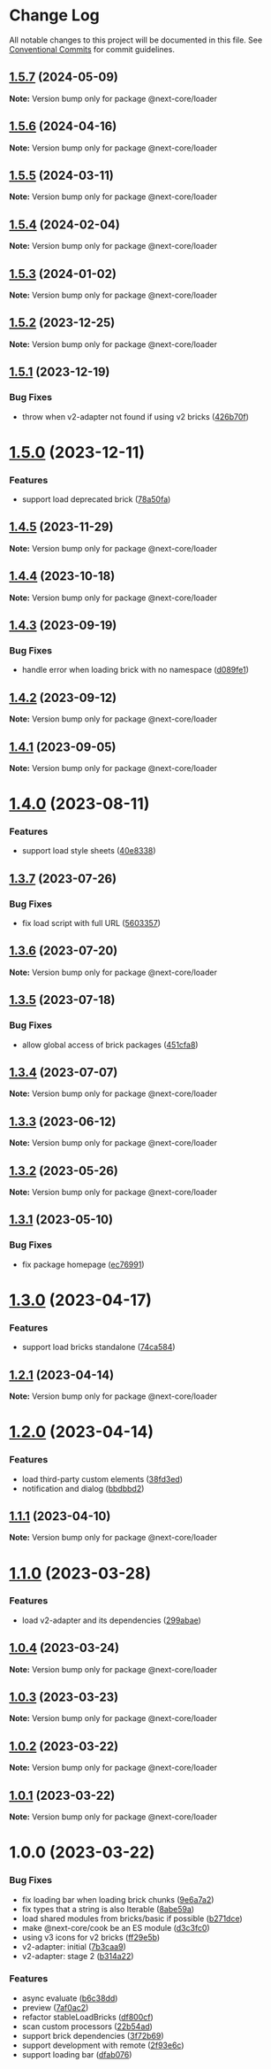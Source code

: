 # Change Log

All notable changes to this project will be documented in this file.
See [Conventional Commits](https://conventionalcommits.org) for commit guidelines.

## [1.5.7](https://github.com/easyops-cn/next-core/compare/@next-core/loader@1.5.6...@next-core/loader@1.5.7) (2024-05-09)

**Note:** Version bump only for package @next-core/loader





## [1.5.6](https://github.com/easyops-cn/next-core/compare/@next-core/loader@1.5.5...@next-core/loader@1.5.6) (2024-04-16)

**Note:** Version bump only for package @next-core/loader





## [1.5.5](https://github.com/easyops-cn/next-core/compare/@next-core/loader@1.5.4...@next-core/loader@1.5.5) (2024-03-11)

**Note:** Version bump only for package @next-core/loader





## [1.5.4](https://github.com/easyops-cn/next-core/compare/@next-core/loader@1.5.3...@next-core/loader@1.5.4) (2024-02-04)

**Note:** Version bump only for package @next-core/loader





## [1.5.3](https://github.com/easyops-cn/next-core/compare/@next-core/loader@1.5.2...@next-core/loader@1.5.3) (2024-01-02)

**Note:** Version bump only for package @next-core/loader





## [1.5.2](https://github.com/easyops-cn/next-core/compare/@next-core/loader@1.5.1...@next-core/loader@1.5.2) (2023-12-25)

**Note:** Version bump only for package @next-core/loader





## [1.5.1](https://github.com/easyops-cn/next-core/compare/@next-core/loader@1.5.0...@next-core/loader@1.5.1) (2023-12-19)


### Bug Fixes

* throw when v2-adapter not found if using v2 bricks ([426b70f](https://github.com/easyops-cn/next-core/commit/426b70f21146dc92bcf49cfd74557b32789d8e78))





# [1.5.0](https://github.com/easyops-cn/next-core/compare/@next-core/loader@1.4.5...@next-core/loader@1.5.0) (2023-12-11)


### Features

* support load deprecated brick ([78a50fa](https://github.com/easyops-cn/next-core/commit/78a50fa8bc695f0bd45199ee5e1a3103037419b4))





## [1.4.5](https://github.com/easyops-cn/next-core/compare/@next-core/loader@1.4.4...@next-core/loader@1.4.5) (2023-11-29)

**Note:** Version bump only for package @next-core/loader





## [1.4.4](https://github.com/easyops-cn/next-core/compare/@next-core/loader@1.4.3...@next-core/loader@1.4.4) (2023-10-18)

**Note:** Version bump only for package @next-core/loader





## [1.4.3](https://github.com/easyops-cn/next-core/compare/@next-core/loader@1.4.2...@next-core/loader@1.4.3) (2023-09-19)


### Bug Fixes

* handle error when loading brick with no namespace ([d089fe1](https://github.com/easyops-cn/next-core/commit/d089fe10d69bdb7f8474108c9ad13157f1d1e892))





## [1.4.2](https://github.com/easyops-cn/next-core/compare/@next-core/loader@1.4.1...@next-core/loader@1.4.2) (2023-09-12)

**Note:** Version bump only for package @next-core/loader





## [1.4.1](https://github.com/easyops-cn/next-core/compare/@next-core/loader@1.4.0...@next-core/loader@1.4.1) (2023-09-05)

**Note:** Version bump only for package @next-core/loader





# [1.4.0](https://github.com/easyops-cn/next-core/compare/@next-core/loader@1.3.7...@next-core/loader@1.4.0) (2023-08-11)


### Features

* support load style sheets ([40e8338](https://github.com/easyops-cn/next-core/commit/40e8338840cb63482dd58e22f01de13c5ecdbced))





## [1.3.7](https://github.com/easyops-cn/next-core/compare/@next-core/loader@1.3.6...@next-core/loader@1.3.7) (2023-07-26)


### Bug Fixes

* fix load script with full URL ([5603357](https://github.com/easyops-cn/next-core/commit/56033573306009e4c39a947426518092a5a27401))





## [1.3.6](https://github.com/easyops-cn/next-core/compare/@next-core/loader@1.3.5...@next-core/loader@1.3.6) (2023-07-20)

**Note:** Version bump only for package @next-core/loader





## [1.3.5](https://github.com/easyops-cn/next-core/compare/@next-core/loader@1.3.4...@next-core/loader@1.3.5) (2023-07-18)


### Bug Fixes

* allow global access of brick packages ([451cfa8](https://github.com/easyops-cn/next-core/commit/451cfa877e51df8c11408937a4ecc2e5e452d0bd))





## [1.3.4](https://github.com/easyops-cn/next-core/compare/@next-core/loader@1.3.3...@next-core/loader@1.3.4) (2023-07-07)

**Note:** Version bump only for package @next-core/loader





## [1.3.3](https://github.com/easyops-cn/next-core/compare/@next-core/loader@1.3.2...@next-core/loader@1.3.3) (2023-06-12)

**Note:** Version bump only for package @next-core/loader





## [1.3.2](https://github.com/easyops-cn/next-core/compare/@next-core/loader@1.3.1...@next-core/loader@1.3.2) (2023-05-26)

**Note:** Version bump only for package @next-core/loader





## [1.3.1](https://github.com/easyops-cn/next-core/compare/@next-core/loader@1.3.0...@next-core/loader@1.3.1) (2023-05-10)


### Bug Fixes

* fix package homepage ([ec76991](https://github.com/easyops-cn/next-core/commit/ec76991f1b55bebbced980f43e788070e6d4f2f7))





# [1.3.0](https://github.com/easyops-cn/next-core/compare/@next-core/loader@1.2.1...@next-core/loader@1.3.0) (2023-04-17)


### Features

* support load bricks standalone ([74ca584](https://github.com/easyops-cn/next-core/commit/74ca584867ee26c7a67817bb09bc591d270af5e8))





## [1.2.1](https://github.com/easyops-cn/next-core/compare/@next-core/loader@1.2.0...@next-core/loader@1.2.1) (2023-04-14)

**Note:** Version bump only for package @next-core/loader





# [1.2.0](https://github.com/easyops-cn/next-core/compare/@next-core/loader@1.1.1...@next-core/loader@1.2.0) (2023-04-14)


### Features

* load third-party custom elements ([38fd3ed](https://github.com/easyops-cn/next-core/commit/38fd3ed323e5f53c4b1d7574c795e8925b134840))
* notification and dialog ([bbdbbd2](https://github.com/easyops-cn/next-core/commit/bbdbbd2169f8c16721a5ce8182707f8cd31aff1d))





## [1.1.1](https://github.com/easyops-cn/next-core/compare/@next-core/loader@1.1.0...@next-core/loader@1.1.1) (2023-04-10)

**Note:** Version bump only for package @next-core/loader





# [1.1.0](https://github.com/easyops-cn/next-core/compare/@next-core/loader@1.0.4...@next-core/loader@1.1.0) (2023-03-28)

### Features

- load v2-adapter and its dependencies ([299abae](https://github.com/easyops-cn/next-core/commit/299abaea6bcc0d15c60d53abc980766cd31934bd))

## [1.0.4](https://github.com/easyops-cn/next-core/compare/@next-core/loader@1.0.3...@next-core/loader@1.0.4) (2023-03-24)

**Note:** Version bump only for package @next-core/loader

## [1.0.3](https://github.com/easyops-cn/next-core/compare/@next-core/loader@1.0.2...@next-core/loader@1.0.3) (2023-03-23)

**Note:** Version bump only for package @next-core/loader

## [1.0.2](https://github.com/easyops-cn/next-core/compare/@next-core/loader@1.0.1...@next-core/loader@1.0.2) (2023-03-22)

**Note:** Version bump only for package @next-core/loader

## [1.0.1](https://github.com/easyops-cn/next-core/compare/@next-core/loader@1.0.0...@next-core/loader@1.0.1) (2023-03-22)

**Note:** Version bump only for package @next-core/loader

# 1.0.0 (2023-03-22)

### Bug Fixes

- fix loading bar when loading brick chunks ([9e6a7a2](https://github.com/easyops-cn/next-core/commit/9e6a7a2f816ab7a123988dd450f5693536181db4))
- fix types that a string is also Iterable<string> ([8abe59a](https://github.com/easyops-cn/next-core/commit/8abe59ab7c2c62835b2ddb0a4a34572b9d4aac0c))
- load shared modules from bricks/basic if possible ([b271dce](https://github.com/easyops-cn/next-core/commit/b271dcec2a6d60862b4824590cc55ca3be0fcde4))
- make @next-core/cook be an ES module ([d3c3fc0](https://github.com/easyops-cn/next-core/commit/d3c3fc0b91d3fe04d7abd7463c08d7b413cbd195))
- using v3 icons for v2 bricks ([ff29e5b](https://github.com/easyops-cn/next-core/commit/ff29e5befa4ed065e324c80cff104edd1dfa4a55))
- v2-adapter: initial ([7b3caa9](https://github.com/easyops-cn/next-core/commit/7b3caa9d98471f592c76f86cc9b5ee669a800359))
- v2-adapter: stage 2 ([b314a22](https://github.com/easyops-cn/next-core/commit/b314a2296d18d0fa2e4cdf2338b2de9c78183139))

### Features

- async evaluate ([b6c38dd](https://github.com/easyops-cn/next-core/commit/b6c38dd764fbbcf5f131b69180b8e0d87193d921))
- preview ([7af0ac2](https://github.com/easyops-cn/next-core/commit/7af0ac282fc47781540110214378c133c8bd21ad))
- refactor stableLoadBricks ([df800cf](https://github.com/easyops-cn/next-core/commit/df800cfbe83cd892f0542c75aeb02f7123f4b80e))
- scan custom processors ([22b54ad](https://github.com/easyops-cn/next-core/commit/22b54adbadd064107e3c91ddf83fdf2248cd46d2))
- support brick dependencies ([3f72b69](https://github.com/easyops-cn/next-core/commit/3f72b69c358755685fdd798657187db0def1a0eb))
- support development with remote ([2f93e6c](https://github.com/easyops-cn/next-core/commit/2f93e6ca46c4858139c450a02af83b146e746894))
- support loading bar ([dfab076](https://github.com/easyops-cn/next-core/commit/dfab0760fbef4dd4c0e36d5961cf8c4257559b8f))
